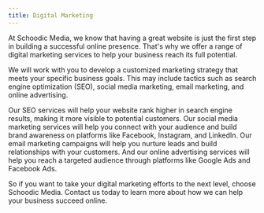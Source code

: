```yaml
---
title: Digital Marketing
---
```

At Schoodic Media, we know that having a great website is just the first step in building a successful online presence. That's why we offer a range of digital marketing services to help your business reach its full potential.

We will work with you to develop a customized marketing strategy that meets your specific business goals. This may include tactics such as search engine optimization (SEO), social media marketing, email marketing, and online advertising.
        
Our SEO services will help your website rank higher in search engine results, making it more visible to potential customers. Our social media marketing services will help you connect with your audience and build brand awareness on platforms like Facebook, Instagram, and LinkedIn. Our email marketing campaigns will help you nurture leads and build relationships with your customers. And our online advertising services will help you reach a targeted audience through platforms like Google Ads and Facebook Ads.
        
So if you want to take your digital marketing efforts to the next level, choose Schoodic Media. Contact us today to learn more about how we can help your business succeed online.
